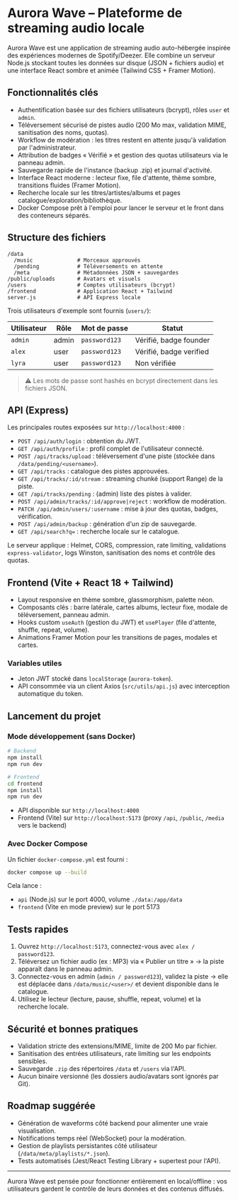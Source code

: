 # Aurora Wave – Plateforme de streaming audio locale

Aurora Wave est une application de streaming audio auto-hébergée inspirée des expériences modernes de Spotify/Deezer. Elle combine un serveur Node.js stockant toutes les données sur disque (JSON + fichiers audio) et une interface React sombre et animée (Tailwind CSS + Framer Motion).

## Fonctionnalités clés

- Authentification basée sur des fichiers utilisateurs (bcrypt), rôles `user` et `admin`.
- Téléversement sécurisé de pistes audio (200 Mo max, validation MIME, sanitisation des noms, quotas).
- Workflow de modération : les titres restent en attente jusqu'à validation par l'administrateur.
- Attribution de badges « Vérifié » et gestion des quotas utilisateurs via le panneau admin.
- Sauvegarde rapide de l'instance (backup .zip) et journal d'activité.
- Interface React moderne : lecteur fixe, file d'attente, thème sombre, transitions fluides (Framer Motion).
- Recherche locale sur les titres/artistes/albums et pages catalogue/exploration/bibliothèque.
- Docker Compose prêt à l'emploi pour lancer le serveur et le front dans des conteneurs séparés.

## Structure des fichiers

```
/data
  /music              # Morceaux approuvés
  /pending            # Téléversements en attente
  /meta               # Métadonnées JSON + sauvegardes
/public/uploads       # Avatars et visuels
/users                # Comptes utilisateurs (bcrypt)
/frontend             # Application React + Tailwind
server.js             # API Express locale
```

Trois utilisateurs d'exemple sont fournis (`users/`):

| Utilisateur | Rôle  | Mot de passe | Statut |
|-------------|-------|--------------|--------|
| `admin`     | admin | `password123`| Vérifié, badge founder |
| `alex`      | user  | `password123`| Vérifié, badge verified |
| `lyra`      | user  | `password123`| Non vérifiée |

> ⚠️ Les mots de passe sont hashés en bcrypt directement dans les fichiers JSON.

## API (Express)

Les principales routes exposées sur `http://localhost:4000` :

- `POST /api/auth/login` : obtention du JWT.
- `GET /api/auth/profile` : profil complet de l'utilisateur connecté.
- `POST /api/tracks/upload` : téléversement d'une piste (stockée dans `/data/pending/<username>`).
- `GET /api/tracks` : catalogue des pistes approuvées.
- `GET /api/tracks/:id/stream` : streaming chunké (support Range) de la piste.
- `GET /api/tracks/pending` : (admin) liste des pistes à valider.
- `POST /api/admin/tracks/:id/approve|reject` : workflow de modération.
- `PATCH /api/admin/users/:username` : mise à jour des quotas, badges, vérification.
- `POST /api/admin/backup` : génération d'un zip de sauvegarde.
- `GET /api/search?q=` : recherche locale sur le catalogue.

Le serveur applique : Helmet, CORS, compression, rate limiting, validations `express-validator`, logs Winston, sanitisation des noms et contrôle des quotas.

## Frontend (Vite + React 18 + Tailwind)

- Layout responsive en thème sombre, glassmorphism, palette néon.
- Composants clés : barre latérale, cartes albums, lecteur fixe, modale de téléversement, panneau admin.
- Hooks custom `useAuth` (gestion du JWT) et `usePlayer` (file d'attente, shuffle, repeat, volume).
- Animations Framer Motion pour les transitions de pages, modales et cartes.

### Variables utiles

- Jeton JWT stocké dans `localStorage` (`aurora-token`).
- API consommée via un client Axios (`src/utils/api.js`) avec interception automatique du token.

## Lancement du projet

### Mode développement (sans Docker)

```bash
# Backend
npm install
npm run dev

# Frontend
cd frontend
npm install
npm run dev
```

- API disponible sur `http://localhost:4000`
- Frontend (Vite) sur `http://localhost:5173` (proxy `/api`, `/public`, `/media` vers le backend)

### Avec Docker Compose

Un fichier `docker-compose.yml` est fourni :

```bash
docker compose up --build
```

Cela lance :
- `api` (Node.js) sur le port 4000, volume `./data:/app/data`
- `frontend` (Vite en mode preview) sur le port 5173

## Tests rapides

1. Ouvrez `http://localhost:5173`, connectez-vous avec `alex / password123`.
2. Téléversez un fichier audio (ex : MP3) via « Publier un titre » → la piste apparaît dans le panneau admin.
3. Connectez-vous en admin (`admin / password123`), validez la piste → elle est déplacée dans `/data/music/<user>/` et devient disponible dans le catalogue.
4. Utilisez le lecteur (lecture, pause, shuffle, repeat, volume) et la recherche locale.

## Sécurité et bonnes pratiques

- Validation stricte des extensions/MIME, limite de 200 Mo par fichier.
- Sanitisation des entrées utilisateurs, rate limiting sur les endpoints sensibles.
- Sauvegarde `.zip` des répertoires `/data` et `/users` via l'API.
- Aucun binaire versionné (les dossiers audio/avatars sont ignorés par Git).

## Roadmap suggérée

- Génération de waveforms côté backend pour alimenter une vraie visualisation.
- Notifications temps réel (WebSocket) pour la modération.
- Gestion de playlists persistantes côté utilisateur (`/data/meta/playlists/*.json`).
- Tests automatisés (Jest/React Testing Library + supertest pour l'API).

---

Aurora Wave est pensée pour fonctionner entièrement en local/offline : vos utilisateurs gardent le contrôle de leurs données et des contenus diffusés.
